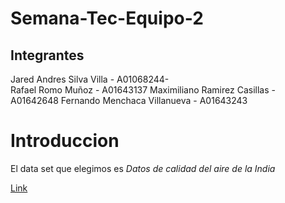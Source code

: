 # Semana-Tec-Equipo-2

## Integrantes
Jared Andres Silva Villa - A01068244-  
Rafael Romo Muñoz - A01643137
Maximiliano Ramirez Casillas - A01642648
Fernando Menchaca Villanueva - A01643243

# Introduccion
El data set que elegimos es *Datos de calidad del aire de la India* 

[Link](https://www.kaggle.com/datasets/shrutibhargava94/india-air-quality-data)
